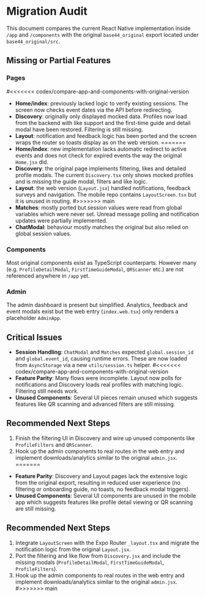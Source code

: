 # Migration Audit

This document compares the current React Native implementation inside `/app` and `/components` with the original `base44_original` export located under `base44_original/src`.

## Missing or Partial Features

### Pages
#<<<<<<< codex/compare-app-and-components-with-original-version
- **Home/index**: previously lacked logic to verify existing sessions. The screen now checks event dates via the API before redirecting.
- **Discovery**: originally only displayed mocked data. Profiles now load from the backend with like support and the first-time guide and detail modal have been restored. Filtering is still missing.
- **Layout**: notification and feedback logic has been ported and the screen wraps the router so toasts display as on the web version.
=======
- **Home/index**: new implementation lacks automatic redirect to active events and does not check for expired events the way the original `Home.jsx` did.
- **Discovery**: the original page implements filtering, likes and detailed profile modals. The current `Discovery.tsx` only shows mocked profiles and is missing the guide modal, filters and like logic.
- **Layout**: the web version (`Layout.jsx`) handled notifications, feedback surveys and navigation. The mobile repo contains `LayoutScreen.tsx` but it is unused in routing.
#>>>>>>> main
- **Matches**: mostly ported but session values were read from global variables which were never set. Unread message polling and notification updates were partially implemented.
- **ChatModal**: behaviour mostly matches the original but also relied on global session values.

### Components
Most original components exist as TypeScript counterparts. However many (e.g. `ProfileDetailModal`, `FirstTimeGuideModal`, `QRScanner` etc.) are not referenced anywhere in `/app` yet.

### Admin
The admin dashboard is present but simplified. Analytics, feedback and event modals exist but the web entry (`index.web.tsx`) only renders a placeholder `AdminApp`.

## Critical Issues
- **Session Handling**: `ChatModal` and `Matches` expected `global.session_id` and `global.event_id`, causing runtime errors. These are now loaded from `AsyncStorage` via a new `utils/session.ts` helper.
#<<<<<<< codex/compare-app-and-components-with-original-version
- **Feature Parity**: Many flows were incomplete. Layout now polls for notifications and Discovery loads real profiles with matching logic. Filtering still needs work.
- **Unused Components**: Several UI pieces remain unused which suggests features like QR scanning and advanced filters are still missing.

## Recommended Next Steps
1. Finish the filtering UI in Discovery and wire up unused components like `ProfileFilters` and `QRScanner`.
2. Hook up the admin components to real routes in the web entry and implement downloads/analytics similar to the original `admin.jsx`.
=======
- **Feature Parity**: Discovery and Layout pages lack the extensive logic from the original export, resulting in reduced user experience (no filtering or onboarding guide, no toasts, no feedback modal triggers).
- **Unused Components**: Several UI components are unused in the mobile app which suggests features like profile detail viewing or QR scanning are still missing.

## Recommended Next Steps
1. Integrate `LayoutScreen` with the Expo Router `_layout.tsx` and migrate the notification logic from the original `Layout.jsx`.
2. Port the filtering and like flow from `Discovery.jsx` and include the missing modals (`ProfileDetailModal`, `FirstTimeGuideModal`, `ProfileFilters`).
3. Hook up the admin components to real routes in the web entry and implement downloads/analytics similar to the original `admin.jsx`.
#>>>>>>> main

